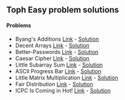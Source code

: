 ## Toph Easy problem solutions

#### Problems
- Byang's Additions [Link](https://toph.co/p/byang-learns-to-add-almost) - [Solution](./Byang-Additions.cpp)
- Decent Arrays [Link](https://toph.co/p/decent-arrays) - [Solution](./Decent-Arrays.cpp)
- Better-Passwords [Link](https://toph.co/p/better-passwords) - [Solution](./Better-Passwords.cpp)
- Caesar Cipher [Link](https://toph.co/p/caesar-cipher) - [Solution](./Caesar-Cipher.cpp)
- Little Subarray Sum [Link](https://toph.co/p/little-subarray-sum) - [Solution](./Little-Subarray-Sum.cpp)
- ASCII Progress Bar [Link](https://toph.co/p/ascii-progress-bar) - [Solution](./ASCII-Progress-Bar.cpp)
- Little Matrix Multiplication [Link](https://toph.co/p/little-matrix-multiplication) - [Solution](./Little-Matrix-Multiplication.cpp)
- Fair Distribution [Link](https://toph.co/p/fair-distribution) - [Solution](./Fair-Distribution.cpp)
- ICPC Is Coming in Hot! [Link](https://toph.co/p/icpc-is-coming-in-hot) - [Solution](./ICPC-Is-Coming-in-Hot.cpp)
